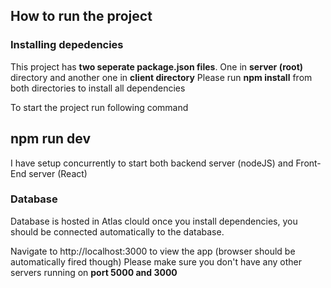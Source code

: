 ## How to run the project

### Installing depedencies

This project has **two seperate package.json files**. One in **server (root)** directory and another one in **client directory**
Please run **npm install** from both directories to install all dependencies

To start the project run following command

## npm run dev

I have setup concurrently to start both backend server (nodeJS) and Front-End server (React)

### Database

Database is hosted in Atlas clould once you install dependencies, you should be connected automatically to the database.

Navigate to http://localhost:3000 to view the app (browser should be automatically fired though)
Please make sure you don't have any other servers running on **port 5000 and 3000**
